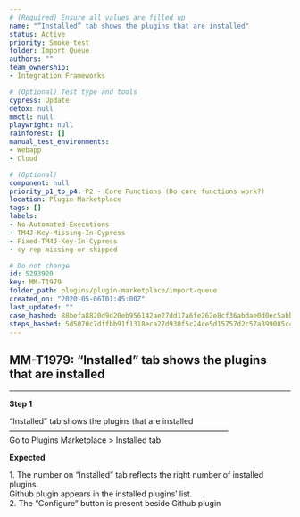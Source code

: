 ```yaml
---
# (Required) Ensure all values are filled up
name: "“Installed” tab shows the plugins that are installed"
status: Active
priority: Smoke test
folder: Import Queue
authors: ""
team_ownership: 
- Integration Frameworks

# (Optional) Test type and tools
cypress: Update
detox: null
mmctl: null
playwright: null
rainforest: []
manual_test_environments: 
- Webapp
- Cloud

# (Optional)
component: null
priority_p1_to_p4: P2 - Core Functions (Do core functions work?)
location: Plugin Marketplace
tags: []
labels: 
- No-Automated-Executions
- TM4J-Key-Missing-In-Cypress
- Fixed-TM4J-Key-In-Cypress
- cy-rep-missing-or-skipped

# Do not change
id: 5293920
key: MM-T1979
folder_path: plugins/plugin-marketplace/import-queue
created_on: "2020-05-06T01:45:00Z"
last_updated: ""
case_hashed: 88befa8820d9d20eb956142ae27dd17a6fe262e8cf36abdae0d0ec5abb5ce83bbd2aa114f274bbfe075a4b12561c24a3
steps_hashed: 5d5070c7dffbb91f1318eca27d930f5c24ce5d15757d2c57a899085c49721eda00ec879cdeb82f790807d4ce4afb3d65
---
```


## MM-T1979: “Installed” tab shows the plugins that are installed

---

**Step 1**

“Installed” tab shows the plugins that are installed\
————————————————————————————\
Go to Plugins Marketplace > Installed tab

**Expected**

1\. The number on “Installed” tab reflects the right number of installed plugins.\
Github plugin appears in the installed plugins’ list.\
2\. The “Configure” button is present beside Github plugin
